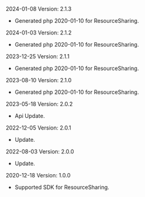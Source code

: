 2024-01-08 Version: 2.1.3
- Generated php 2020-01-10 for ResourceSharing.

2024-01-03 Version: 2.1.2
- Generated php 2020-01-10 for ResourceSharing.

2023-12-25 Version: 2.1.1
- Generated php 2020-01-10 for ResourceSharing.

2023-08-10 Version: 2.1.0
- Generated php 2020-01-10 for ResourceSharing.

2023-05-18 Version: 2.0.2
- Api Update.

2022-12-05 Version: 2.0.1
- Update.

2022-08-03 Version: 2.0.0
- Update.

2020-12-18 Version: 1.0.0
- Supported SDK for ResourceSharing.

